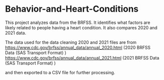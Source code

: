 # Behavior-and-Heart-Conditions
This project analyzes data from the BRFSS. It identifies what factors are likely related to people having a heart condition. It also compares 2020 and 2021 data.


The data used for the data cleaning 2020 and 2021 files are from
https://www.cdc.gov/brfss/annual_data/annual_2020.html (2020 BRFSS Data (SAS Transport Format) ) 
https://www.cdc.gov/brfss/annual_data/annual_2021.html (2021 BRFSS Data (SAS Transport Format) )

and then exported to a CSV file for further processing.

